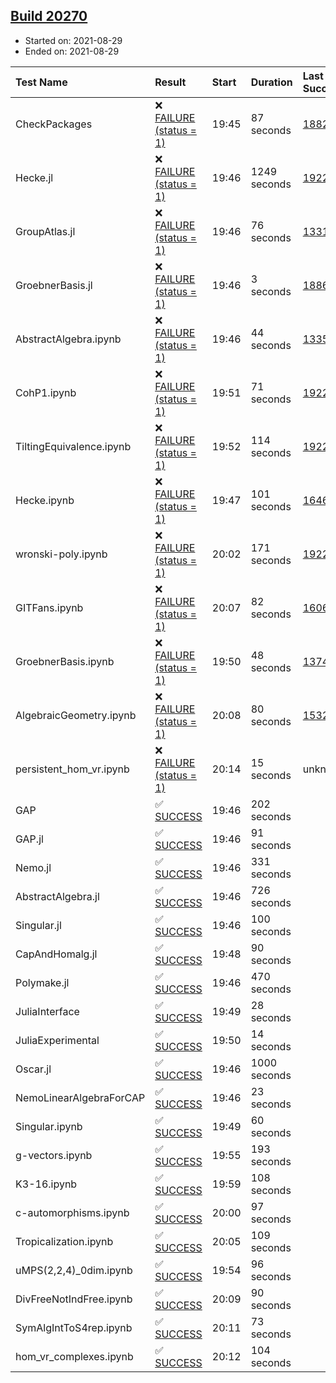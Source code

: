 ## [Build 20270](https://oscarci.mathematik.uni-kl.de/job/oscar/20270/)

* Started on: 2021-08-29
* Ended on: 2021-08-29

| Test Name    | Result | Start | Duration | Last Success | First Failure |
|:-------------|:-------|:------|:---------|:-------------|:--------------|
| CheckPackages | ❌ [FAILURE (status = 1)](https://oscarci.mathematik.uni-kl.de/job/oscar/20270/artifact/logs/build-20270/CheckPackages.log) | 19:45 | 87 seconds | [18822](https://oscarci.mathematik.uni-kl.de/job/oscar/18822/) | [18823](https://oscarci.mathematik.uni-kl.de/job/oscar/18823/) |
| Hecke.jl | ❌ [FAILURE (status = 1)](https://oscarci.mathematik.uni-kl.de/job/oscar/20270/artifact/logs/build-20270/Hecke.jl.log) | 19:46 | 1249 seconds | [19222](https://oscarci.mathematik.uni-kl.de/job/oscar/19222/) | [20152](https://oscarci.mathematik.uni-kl.de/job/oscar/20152/) |
| GroupAtlas.jl | ❌ [FAILURE (status = 1)](https://oscarci.mathematik.uni-kl.de/job/oscar/20270/artifact/logs/build-20270/GroupAtlas.jl.log) | 19:46 | 76 seconds | [13311](https://oscarci.mathematik.uni-kl.de/job/oscar/13311/) | [13312](https://oscarci.mathematik.uni-kl.de/job/oscar/13312/) |
| GroebnerBasis.jl | ❌ [FAILURE (status = 1)](https://oscarci.mathematik.uni-kl.de/job/oscar/20270/artifact/logs/build-20270/GroebnerBasis.jl.log) | 19:46 | 3 seconds | [18864](https://oscarci.mathematik.uni-kl.de/job/oscar/18864/) | [18865](https://oscarci.mathematik.uni-kl.de/job/oscar/18865/) |
| AbstractAlgebra.ipynb | ❌ [FAILURE (status = 1)](https://oscarci.mathematik.uni-kl.de/job/oscar/20270/artifact/logs/build-20270/AbstractAlgebra.ipynb.log) | 19:46 | 44 seconds | [13355](https://oscarci.mathematik.uni-kl.de/job/oscar/13355/) | [13356](https://oscarci.mathematik.uni-kl.de/job/oscar/13356/) |
| CohP1.ipynb | ❌ [FAILURE (status = 1)](https://oscarci.mathematik.uni-kl.de/job/oscar/20270/artifact/logs/build-20270/CohP1.ipynb.log) | 19:51 | 71 seconds | [19222](https://oscarci.mathematik.uni-kl.de/job/oscar/19222/) | [20152](https://oscarci.mathematik.uni-kl.de/job/oscar/20152/) |
| TiltingEquivalence.ipynb | ❌ [FAILURE (status = 1)](https://oscarci.mathematik.uni-kl.de/job/oscar/20270/artifact/logs/build-20270/TiltingEquivalence.ipynb.log) | 19:52 | 114 seconds | [19222](https://oscarci.mathematik.uni-kl.de/job/oscar/19222/) | [20152](https://oscarci.mathematik.uni-kl.de/job/oscar/20152/) |
| Hecke.ipynb | ❌ [FAILURE (status = 1)](https://oscarci.mathematik.uni-kl.de/job/oscar/20270/artifact/logs/build-20270/Hecke.ipynb.log) | 19:47 | 101 seconds | [16463](https://oscarci.mathematik.uni-kl.de/job/oscar/16463/) | [16464](https://oscarci.mathematik.uni-kl.de/job/oscar/16464/) |
| wronski-poly.ipynb | ❌ [FAILURE (status = 1)](https://oscarci.mathematik.uni-kl.de/job/oscar/20270/artifact/logs/build-20270/wronski-poly.ipynb.log) | 20:02 | 171 seconds | [19222](https://oscarci.mathematik.uni-kl.de/job/oscar/19222/) | [20152](https://oscarci.mathematik.uni-kl.de/job/oscar/20152/) |
| GITFans.ipynb | ❌ [FAILURE (status = 1)](https://oscarci.mathematik.uni-kl.de/job/oscar/20270/artifact/logs/build-20270/GITFans.ipynb.log) | 20:07 | 82 seconds | [16068](https://oscarci.mathematik.uni-kl.de/job/oscar/16068/) | [16069](https://oscarci.mathematik.uni-kl.de/job/oscar/16069/) |
| GroebnerBasis.ipynb | ❌ [FAILURE (status = 1)](https://oscarci.mathematik.uni-kl.de/job/oscar/20270/artifact/logs/build-20270/GroebnerBasis.ipynb.log) | 19:50 | 48 seconds | [13748](https://oscarci.mathematik.uni-kl.de/job/oscar/13748/) | [13749](https://oscarci.mathematik.uni-kl.de/job/oscar/13749/) |
| AlgebraicGeometry.ipynb | ❌ [FAILURE (status = 1)](https://oscarci.mathematik.uni-kl.de/job/oscar/20270/artifact/logs/build-20270/AlgebraicGeometry.ipynb.log) | 20:08 | 80 seconds | [15322](https://oscarci.mathematik.uni-kl.de/job/oscar/15322/) | [15323](https://oscarci.mathematik.uni-kl.de/job/oscar/15323/) |
| persistent_hom_vr.ipynb | ❌ [FAILURE (status = 1)](https://oscarci.mathematik.uni-kl.de/job/oscar/20270/artifact/logs/build-20270/persistent_hom_vr.ipynb.log) | 20:14 | 15 seconds | unknown | unknown |
| GAP | ✅ [SUCCESS](https://oscarci.mathematik.uni-kl.de/job/oscar/20270/artifact/logs/build-20270/GAP.log) | 19:46 | 202 seconds |  |  |
| GAP.jl | ✅ [SUCCESS](https://oscarci.mathematik.uni-kl.de/job/oscar/20270/artifact/logs/build-20270/GAP.jl.log) | 19:46 | 91 seconds |  |  |
| Nemo.jl | ✅ [SUCCESS](https://oscarci.mathematik.uni-kl.de/job/oscar/20270/artifact/logs/build-20270/Nemo.jl.log) | 19:46 | 331 seconds |  |  |
| AbstractAlgebra.jl | ✅ [SUCCESS](https://oscarci.mathematik.uni-kl.de/job/oscar/20270/artifact/logs/build-20270/AbstractAlgebra.jl.log) | 19:46 | 726 seconds |  |  |
| Singular.jl | ✅ [SUCCESS](https://oscarci.mathematik.uni-kl.de/job/oscar/20270/artifact/logs/build-20270/Singular.jl.log) | 19:46 | 100 seconds |  |  |
| CapAndHomalg.jl | ✅ [SUCCESS](https://oscarci.mathematik.uni-kl.de/job/oscar/20270/artifact/logs/build-20270/CapAndHomalg.jl.log) | 19:48 | 90 seconds |  |  |
| Polymake.jl | ✅ [SUCCESS](https://oscarci.mathematik.uni-kl.de/job/oscar/20270/artifact/logs/build-20270/Polymake.jl.log) | 19:46 | 470 seconds |  |  |
| JuliaInterface | ✅ [SUCCESS](https://oscarci.mathematik.uni-kl.de/job/oscar/20270/artifact/logs/build-20270/JuliaInterface.log) | 19:49 | 28 seconds |  |  |
| JuliaExperimental | ✅ [SUCCESS](https://oscarci.mathematik.uni-kl.de/job/oscar/20270/artifact/logs/build-20270/JuliaExperimental.log) | 19:50 | 14 seconds |  |  |
| Oscar.jl | ✅ [SUCCESS](https://oscarci.mathematik.uni-kl.de/job/oscar/20270/artifact/logs/build-20270/Oscar.jl.log) | 19:46 | 1000 seconds |  |  |
| NemoLinearAlgebraForCAP | ✅ [SUCCESS](https://oscarci.mathematik.uni-kl.de/job/oscar/20270/artifact/logs/build-20270/NemoLinearAlgebraForCAP.log) | 19:46 | 23 seconds |  |  |
| Singular.ipynb | ✅ [SUCCESS](https://oscarci.mathematik.uni-kl.de/job/oscar/20270/artifact/logs/build-20270/Singular.ipynb.log) | 19:49 | 60 seconds |  |  |
| g-vectors.ipynb | ✅ [SUCCESS](https://oscarci.mathematik.uni-kl.de/job/oscar/20270/artifact/logs/build-20270/g-vectors.ipynb.log) | 19:55 | 193 seconds |  |  |
| K3-16.ipynb | ✅ [SUCCESS](https://oscarci.mathematik.uni-kl.de/job/oscar/20270/artifact/logs/build-20270/K3-16.ipynb.log) | 19:59 | 108 seconds |  |  |
| c-automorphisms.ipynb | ✅ [SUCCESS](https://oscarci.mathematik.uni-kl.de/job/oscar/20270/artifact/logs/build-20270/c-automorphisms.ipynb.log) | 20:00 | 97 seconds |  |  |
| Tropicalization.ipynb | ✅ [SUCCESS](https://oscarci.mathematik.uni-kl.de/job/oscar/20270/artifact/logs/build-20270/Tropicalization.ipynb.log) | 20:05 | 109 seconds |  |  |
| uMPS(2,2,4)_0dim.ipynb | ✅ [SUCCESS](https://oscarci.mathematik.uni-kl.de/job/oscar/20270/artifact/logs/build-20270/uMPS-2-2-4-_0dim.ipynb.log) | 19:54 | 96 seconds |  |  |
| DivFreeNotIndFree.ipynb | ✅ [SUCCESS](https://oscarci.mathematik.uni-kl.de/job/oscar/20270/artifact/logs/build-20270/DivFreeNotIndFree.ipynb.log) | 20:09 | 90 seconds |  |  |
| SymAlgIntToS4rep.ipynb | ✅ [SUCCESS](https://oscarci.mathematik.uni-kl.de/job/oscar/20270/artifact/logs/build-20270/SymAlgIntToS4rep.ipynb.log) | 20:11 | 73 seconds |  |  |
| hom_vr_complexes.ipynb | ✅ [SUCCESS](https://oscarci.mathematik.uni-kl.de/job/oscar/20270/artifact/logs/build-20270/hom_vr_complexes.ipynb.log) | 20:12 | 104 seconds |  |  |

